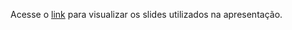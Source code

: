 Acesse o [link](https://www.canva.com/design/DAGICmC80p4/M885zE50_ONbxZbGQ6hwHg/edit?utm_content=DAGICmC80p4&utm_campaign=designshare&utm_medium=link2&utm_source=sharebutton) para visualizar os slides utilizados na apresentação.
